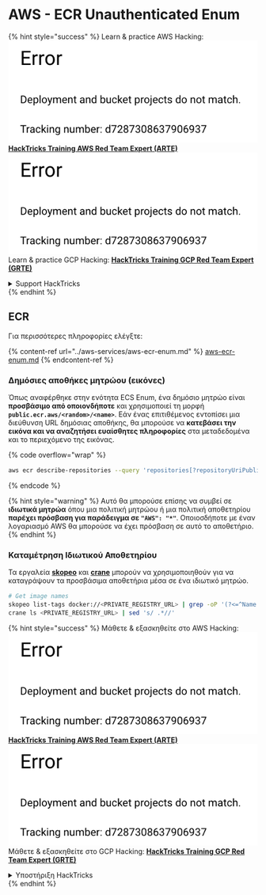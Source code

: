# AWS - ECR Unauthenticated Enum

{% hint style="success" %}
Learn & practice AWS Hacking:<img src="../../../.gitbook/assets/image (1) (1).png" alt="" data-size="line">[**HackTricks Training AWS Red Team Expert (ARTE)**](https://training.hacktricks.xyz/courses/arte)<img src="../../../.gitbook/assets/image (1) (1).png" alt="" data-size="line">\
Learn & practice GCP Hacking: <img src="../../../.gitbook/assets/image (2).png" alt="" data-size="line">[**HackTricks Training GCP Red Team Expert (GRTE)**<img src="../../../.gitbook/assets/image (2).png" alt="" data-size="line">](https://training.hacktricks.xyz/courses/grte)

<details>

<summary>Support HackTricks</summary>

* Check the [**subscription plans**](https://github.com/sponsors/carlospolop)!
* **Join the** 💬 [**Discord group**](https://discord.gg/hRep4RUj7f) or the [**telegram group**](https://t.me/peass) or **follow** us on **Twitter** 🐦 [**@hacktricks\_live**](https://twitter.com/hacktricks\_live)**.**
* **Share hacking tricks by submitting PRs to the** [**HackTricks**](https://github.com/carlospolop/hacktricks) and [**HackTricks Cloud**](https://github.com/carlospolop/hacktricks-cloud) github repos.

</details>
{% endhint %}

## ECR

Για περισσότερες πληροφορίες ελέγξτε:

{% content-ref url="../aws-services/aws-ecr-enum.md" %}
[aws-ecr-enum.md](../aws-services/aws-ecr-enum.md)
{% endcontent-ref %}

### Δημόσιες αποθήκες μητρώου (εικόνες)

Όπως αναφέρθηκε στην ενότητα ECS Enum, ένα δημόσιο μητρώο είναι **προσβάσιμο από οποιονδήποτε** και χρησιμοποιεί τη μορφή **`public.ecr.aws/<random>/<name>`**. Εάν ένας επιτιθέμενος εντοπίσει μια διεύθυνση URL δημόσιας αποθήκης, θα μπορούσε να **κατεβάσει την εικόνα και να αναζητήσει ευαίσθητες πληροφορίες** στα μεταδεδομένα και το περιεχόμενο της εικόνας.

{% code overflow="wrap" %}
```bash
aws ecr describe-repositories --query 'repositories[?repositoryUriPublic == `true`].repositoryName' --output text
```
{% endcode %}

{% hint style="warning" %}
Αυτό θα μπορούσε επίσης να συμβεί σε **ιδιωτικά μητρώα** όπου μια πολιτική μητρώου ή μια πολιτική αποθετηρίου **παρέχει πρόσβαση για παράδειγμα σε `"AWS": "*"`**. Οποιοσδήποτε με έναν λογαριασμό AWS θα μπορούσε να έχει πρόσβαση σε αυτό το αποθετήριο.
{% endhint %}

### Καταμέτρηση Ιδιωτικού Αποθετηρίου

Τα εργαλεία [**skopeo**](https://github.com/containers/skopeo) και [**crane**](https://github.com/google/go-containerregistry/blob/main/cmd/crane/doc/crane.md) μπορούν να χρησιμοποιηθούν για να καταγράψουν τα προσβάσιμα αποθετήρια μέσα σε ένα ιδιωτικό μητρώο.
```bash
# Get image names
skopeo list-tags docker://<PRIVATE_REGISTRY_URL> | grep -oP '(?<=^Name: ).+'
crane ls <PRIVATE_REGISTRY_URL> | sed 's/ .*//'
```
{% hint style="success" %}
Μάθετε & εξασκηθείτε στο AWS Hacking:<img src="../../../.gitbook/assets/image (1) (1).png" alt="" data-size="line">[**HackTricks Training AWS Red Team Expert (ARTE)**](https://training.hacktricks.xyz/courses/arte)<img src="../../../.gitbook/assets/image (1) (1).png" alt="" data-size="line">\
Μάθετε & εξασκηθείτε στο GCP Hacking: <img src="../../../.gitbook/assets/image (2).png" alt="" data-size="line">[**HackTricks Training GCP Red Team Expert (GRTE)**<img src="../../../.gitbook/assets/image (2).png" alt="" data-size="line">](https://training.hacktricks.xyz/courses/grte)

<details>

<summary>Υποστήριξη HackTricks</summary>

* Ελέγξτε τα [**σχέδια συνδρομής**](https://github.com/sponsors/carlospolop)!
* **Εγγραφείτε στην** 💬 [**ομάδα Discord**](https://discord.gg/hRep4RUj7f) ή στην [**ομάδα telegram**](https://t.me/peass) ή **ακολουθήστε** μας στο **Twitter** 🐦 [**@hacktricks\_live**](https://twitter.com/hacktricks\_live)**.**
* **Μοιραστείτε κόλπα hacking υποβάλλοντας PRs στα** [**HackTricks**](https://github.com/carlospolop/hacktricks) και [**HackTricks Cloud**](https://github.com/carlospolop/hacktricks-cloud) github repos.

</details>
{% endhint %}
